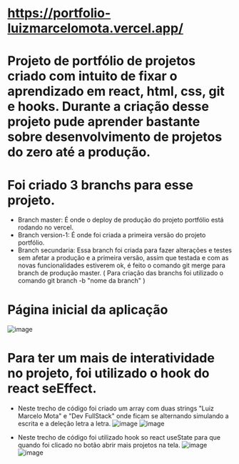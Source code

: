 # https://portfolio-luizmarcelomota.vercel.app/

# Projeto de portfólio de projetos criado com intuito de fixar o aprendizado em react, html, css, git e hooks. Durante a criação desse projeto pude aprender bastante sobre desenvolvimento de projetos do zero até a produção.

# Foi criado 3 branchs para esse projeto.
* Branch master: É onde o deploy de produção do projeto portfólio está rodando no vercel.
* Branch version-1: É onde foi criada a primeira versão do projeto portfólio.  
* Branch secundaria: Essa branch foi criada para fazer alterações e testes sem afetar a produção e a primeira versão, assim que testada e com as novas funcionalidades estiverem ok, é feito o comando git merge para branch de produção master.
( Para criação das branchs foi utilizado o comando git branch -b "nome da branch" )

# Página inicial da aplicação
![image](https://github.com/luizmarcelolm/portfolio_react/assets/109484017/530d75b6-593d-42a9-abdf-24bc55806b98)

# Para ter um mais de interatividade no projeto, foi utilizado o hook do react seEffect. 
* Neste trecho de código foi criado um array com duas strings "Luiz Marcelo Mota" e "Dev FullStack" onde ficam se alternando simulando a escrita e a deleção letra a letra.
![image](https://github.com/luizmarcelolm/portfolio_react/assets/109484017/e7445d10-839d-46e2-869c-17be833e1e1f)
![image](https://github.com/luizmarcelolm/portfolio_react/assets/109484017/e0da3c1a-03be-40d9-9074-bd671f7f5587)


* Neste trecho de código foi utilizado hook so react useState para que quando foi clicado no botão abrir mais projetos na tela.
  ![image](https://github.com/luizmarcelolm/portfolio_react/assets/109484017/d1c5894f-d9a3-428b-b643-832176d1552f)
  ![image](https://github.com/luizmarcelolm/portfolio_react/assets/109484017/b69d4d90-97e1-4863-b940-7cc1b557f88d)

  
  






